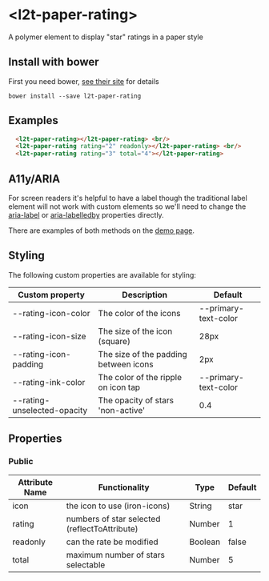 # \<l2t-paper-rating\>

A polymer element to display &#34;star&#34; ratings in a paper style

## Install with bower

First you need bower, [see their site](http://bower.io/) for details

```
bower install --save l2t-paper-rating
```

## Examples

<!---
```
<custom-element-demo>
  <template>
    <script src="../webcomponentsjs/webcomponents-lite.js"></script>
    <link rel="import" href="l2t-paper-rating.html">
	 <next-code-block></next-code-block>
  </template>
</custom-element-demo>
```
-->
```html
  <l2t-paper-rating></l2t-paper-rating> <br/>
  <l2t-paper-rating rating="2" readonly></l2t-paper-rating> <br/>
  <l2t-paper-rating rating="3" total="4"></l2t-paper-rating>
```

## A11y/ARIA

For screen readers it's helpful to have a label though the traditional label element will not work with custom elements so we'll need to change the [aria-label](https://www.w3.org/TR/WCAG20-TECHS/ARIA14.html) or [aria-labelledby](https://www.w3.org/TR/WCAG20-TECHS/ARIA7.html) properties directly.

There are examples of both methods on the [demo page](https://www.webcomponents.org/element/Link2Twenty/l2t-paper-rating/demo/demo/index.html).

## Styling

The following custom properties are available for styling:

| Custom property | Description | Default |
|----------------|-------------|-------------|
| --rating-icon-color | The color of the icons | --primary-text-color |
| --rating-icon-size | The size of the icon (square) | 28px |
| --rating-icon-padding | The size of the padding between icons | 2px |
| --rating-ink-color | The color of the ripple on icon tap | --primary-text-color |
| --rating-unselected-opacity | The opacity of stars 'non-active' | 0.4 |

## Properties

### Public

| Attribute Name | Functionality | Type | Default |
|----------------|-------------|-------------|-------------|
| icon | the icon to use (iron-icons) | String | star |
| rating | numbers of star selected (reflectToAttribute) | Number | 1 |
| readonly | can the rate be modified | Boolean | false |
| total | maximum number of stars selectable | Number | 5 |
